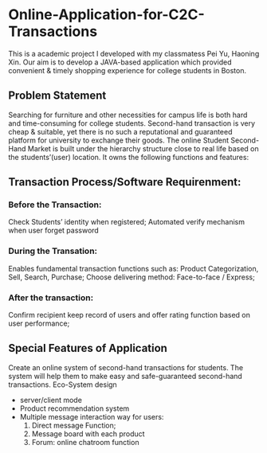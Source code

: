 # Online-Application-for-C2C-Transactions
This is a academic project I developed with my classmatess Pei Yu, Haoning Xin.
Our aim is to develop a JAVA-based application which provided convenient & timely shopping experience for college students in Boston.

## Problem Statement
Searching for furniture and other necessities for campus life is both hard and time-consuming for college students. 
Second-hand transaction is very cheap & suitable, yet there is no such a reputational and guaranteed platform for university 
to exchange their goods. 
The online Student Second-Hand Market is built under the hierarchy structure close to real life based on the students’(user) location. 
It owns the following functions and features:

## Transaction Process/Software Requirenment:
### Before the Transaction:
Check Students’ identity when registered;
Automated verify mechanism when user forget password
### During the Transation:
Enables fundamental transaction functions such as: Product Categorization, Sell, Search, Purchase;
Choose delivering method: Face-to-face / Express;
### After the transaction: 
Confirm recipient 
keep record of users and offer rating function based on user performance;

## Special Features of Application
Create an online system of second-hand transactions for students. The system will help them to make easy and safe-guaranteed second-hand transactions. Eco-System design
+ server/client mode 
+ Product recommendation system
+ Multiple message interaction way for users:
  1. Direct message Function;
  2. Message board with each product 
  3. Forum: online chatroom function

